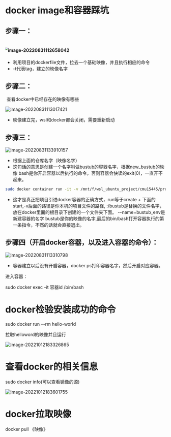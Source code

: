 # docker image和容器踩坑

## 步骤一：

# <img src="https://zhanghao1004.oss-cn-hangzhou.aliyuncs.com/image-20220831112658042.png" alt="image-20220831112658042" style="zoom:50%;" />

+ 利用项目的dockerfile文件，拉去一个基础映像，并且执行相应的命令
+ -t代表tag，建立的映像名字

## 步骤二：

​	查看docker中已经存在的映像有哪些

![image-20220831113017421](https://zhanghao1004.oss-cn-hangzhou.aliyuncs.com/image-20220831113017421.png)

+ 映像建立完，wsl和docker都会关闭，需要重新启动



## 步骤三：



![image-20220831133910157](https://zhanghao1004.oss-cn-hangzhou.aliyuncs.com/image-20220831133910157.png)

+ 根据上面的仓库名字（映像名字）
+ 这句话的意思是创建一个名字叫做bustub的容器名字，根据new_bustub的映像 bash是你开启容器以后执行的命令，否则容器会快读的exit(0)，一直开不起来。

```sh
sudo docker container run -it -v /mnt/f/wsl_ubuntu_project/cmu15445/project1/bustub:/bustub --name=bustub_env bustub /bin/bash
```

+ 这才是真正把项目引进docker容器的正确方式，run等于create + 下面的start,-v后面的路径是你本机的项目文件的路径,  :/bustub是替换的文件名字，放在docker里面的根目录下创建的一个文件夹下面。 --name=bustub_env是新建容器的名字 bustub是你的映像的名字,最后的bin/bash打开容器执行的第一条指令，不然的话就会直接退出。

## 步骤四（开启docker容器，以及进入容器的命令）：

![image-20220831113310798](https://zhanghao1004.oss-cn-hangzhou.aliyuncs.com/image-20220831113310798.png)

+ 容器建立以后没有开启容器，docker ps打印容器名字，然后开启对应容器。



进入容器：

sudo docker exec -it 容器id /bin/bash





# docker检验安装成功的命令

sudo docker run --rm hello-world  

拉取helloword的映像并且运行

![image-20221012183326865](https://zhanghao1004.oss-cn-hangzhou.aliyuncs.com/image-20221012183326865.png)

# 查看docker的相关信息

sudo docker info(可以查看镜像的源)

![image-20221012183601755](https://zhanghao1004.oss-cn-hangzhou.aliyuncs.com/image-20221012183601755.png)





# docker拉取映像

docker pull 《映像》

